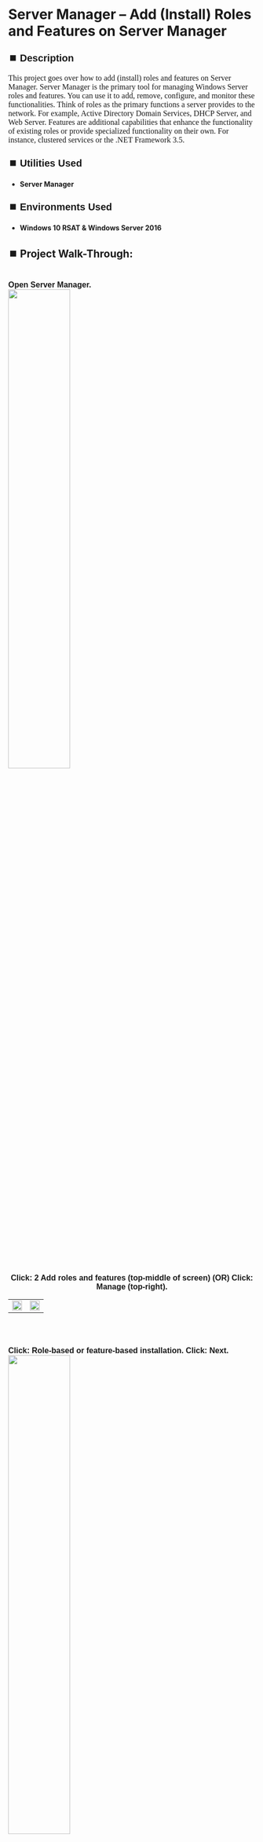 <h1>Server Manager – Add (Install) Roles and Features on Server Manager</h1>


<h2 style="font-family: Arial, sans-serif; font-size: 20px; font-weight: bold; margin-top: 24px; margin-bottom: 12px;">
⏹️ Description</h2>

<p style="font-family: Georgia, serif; font-size: 16px; margin-top: 12px; margin-bottom: 12px;">
This project goes over how to add (install) roles and features on Server Manager. Server Manager is the primary tool for managing Windows Server roles and features. You can use it to add, remove, configure, and monitor these functionalities.  Think of roles as the primary functions a server provides to the network. For example, Active Directory Domain Services, DHCP Server, and Web Server.  Features are additional capabilities that enhance the functionality of existing roles or provide specialized functionality on their own. For instance, clustered services or the .NET Framework 3.5.
</b>



<h2 style="font-family: Arial, sans-serif; font-size: 20px; font-weight: bold; margin-top: 24px; margin-bottom: 12px;">
⏹️ Utilities Used</h2>
  
<p style="font-family: Georgia, serif; font-size: 16px; margin-top: 12px; margin-bottom: 12px;">
 
 - <b>Server Manager</b>



<h2 style="font-family: Arial, sans-serif; font-size: 20px; font-weight: bold; margin-top: 24px; margin-bottom: 12px;"> 
⏹️ Environments Used </h2>

<p style="font-family: Georgia, serif; font-size: 16px; margin-top: 12px; margin-bottom: 12px;">
 
- <b>Windows 10 RSAT & Windows Server 2016</b>



<h2 style="font-family: Arial, sans-serif; font-size: 20px; font-weight: bold; margin-top: 24px; margin-bottom: 12px;"> 
<h2>
⏹️ Project Walk-Through:</h2>
 <br/>

</div>
  <span style="font-family: Arial, sans-serif; font-size: 16px;"><b>Open Server Manager.
    <br/>
    
  <img src="https://imgur.com/tIPru6s.png" height="50%" width="50%"/>  
  <br /><br /><br /><br />


<div style="text-align:center;">
  <span style="font-family: Arial, sans-serif; font-size: 16px;"><b>Click: 2 Add roles and features (top-middle of screen)  (OR)  Click: Manage (top-right).</b></span>  
<br/>

<table>
  <tr>
    <td><img src="https://imgur.com/UdSSEzQ.png" height="50%" width="100%" /></td>
    <td><img src="https://imgur.com/S3lOjeb.png" height="50%" width="100%" /></td>
  </tr>
</table>

<br /><br />


</div>
  <span style="font-family: Arial, sans-serif; font-size: 16px;"><b>Click: Role-based or feature-based installation. Click: Next.
    <br/>
    
  <img src="https://imgur.com/tppVri7.png" height="50%" width="50%"/>  
  <br /><br /><br /><br />


</div>
  <span style="font-family: Arial, sans-serif; font-size: 16px;"><b>Click: Select a server from the server pool.  Select: the server you want to install onto.  Click: Next.
    <br/>
    
  <img src="https://imgur.com/RtBuIXe.png" height="50%" width="50%"/>  
  <br /><br /><br /><br />


<div style="text-align:center;">
  <span style="font-family: Arial, sans-serif; font-size: 16px;"><b>Select: Any Role(s) you want to install.  Click: Next.  If you selected a Role(s) to install,  Click: Add Features.</b></span>  
<br/>

<table>
  <tr>
    <td><img src="https://imgur.com/FfYkMPA.png" height="50%" width="100%" /></td>
    <td><img src="https://imgur.com/b6naJFn.png" height="50%" width="100%" /></td>
  </tr>
</table>

<br /><br />


</div>
  <span style="font-family: Arial, sans-serif; font-size: 16px;"><b>Select: Any Feature(s) you want to install.  Click: Next.
    <br/>
    
  <img src="https://imgur.com/Nf9qK2g.png" height="50%" width="50%"/>  
  <br /><br /><br /><br />


</div>
  <span style="font-family: Arial, sans-serif; font-size: 16px;"><b>Click: Next (Web Server Role).
    <br/>
    
  <img src="https://imgur.com/4USEcNq.png" height="50%" width="50%"/>  
  <br /><br /><br /><br />


  </div>
  <span style="font-family: Arial, sans-serif; font-size: 16px;"><b>Click: Any Role Services you want to install.  Click: Next.
    <br/>
    
  <img src="https://imgur.com/SJMfhD3.png" height="50%" width="50%"/>  
  <br /><br /><br /><br />


  </div>
  <span style="font-family: Arial, sans-serif; font-size: 16px;"><b>Click: Next (DHCP Server).
    <br/>
    
  <img src="https://imgur.com/GzzZnl0.png" height="50%" width="50%"/>  
  <br /><br /><br /><br />


  </div>
  <span style="font-family: Arial, sans-serif; font-size: 16px;"><b>Click: Install.
    <br/>
    
  <img src="https://imgur.com/TfAfcet.png" height="50%" width="50%"/>  
  <br /><br /><br /><br />
